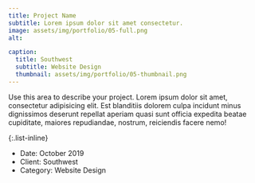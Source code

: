 ```yaml
---
title: Project Name
subtitle: Lorem ipsum dolor sit amet consectetur.
image: assets/img/portfolio/05-full.png
alt: 

caption:
  title: Southwest
  subtitle: Website Design
  thumbnail: assets/img/portfolio/05-thumbnail.png
---
```

Use this area to describe your project. Lorem ipsum dolor sit amet, consectetur adipisicing elit. Est blanditiis dolorem culpa incidunt minus dignissimos deserunt repellat aperiam quasi sunt officia expedita beatae cupiditate, maiores repudiandae, nostrum, reiciendis facere nemo!

{:.list-inline}
- Date: October 2019
- Client: Southwest
- Category: Website Design

